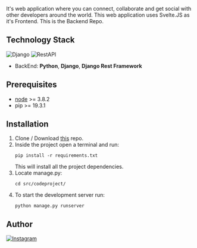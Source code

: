 It's web application where you can connect, collaborate and get social with other developers around the world. This web application uses Svelte.JS as it's Frontend.
This is the Backend Repo.

## Technology Stack
![Django](https://img.shields.io/badge/frontend-html5-orange?style=flat&logo=Django)
![RestAPI](https://img.shields.io/badge/frontend-css3-blue?style=flat&logo=CSS3)

* BackEnd: **Python**, **Django**, **Django Rest Framework**

## Prerequisites
* [node](https://nodejs.org/en/) >= 3.8.2
* pip >= 19.3.1

## Installation

1. Clone / Download [this](https://github.com/Yashas10Gowda/CodeConnectorBE) repo.
2. Inside the project open a terminal and run:
    ```
    pip install -r requirements.txt
    ```
    This will install all the project dependencies.
3. Locate manage.py:
    ```
    cd src/codeproject/
    ```
4. To start the development server run:
    ```
    python manage.py runserver
    ```

## Author
[![Instagram](https://img.shields.io/badge/follow-%40yacchi_codes-1DA1F2?style=flat&logo=Instagram)](https://www.instagram.com/yacchi_codes) 

